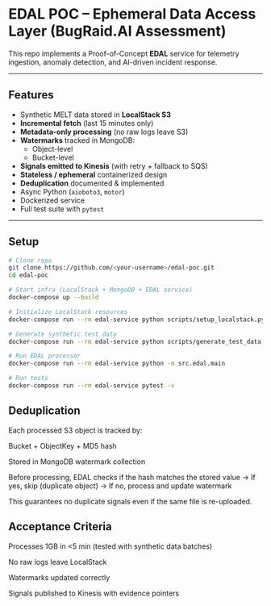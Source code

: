 # EDAL POC – Ephemeral Data Access Layer (BugRaid.AI Assessment)

This repo implements a Proof-of-Concept **EDAL** service for telemetry ingestion, anomaly detection, and AI-driven incident response.

---

## Features
- Synthetic MELT data stored in **LocalStack S3**
- **Incremental fetch** (last 15 minutes only)
- **Metadata-only processing** (no raw logs leave S3)
- **Watermarks** tracked in MongoDB:
  - Object-level
  - Bucket-level
- **Signals emitted to Kinesis** (with retry + fallback to SQS)
- **Stateless / ephemeral** containerized design
- **Deduplication** documented & implemented
- Async Python (`aioboto3`, `motor`)
- Dockerized service
- Full test suite with `pytest`

---

## Setup

```bash
# Clone repo
git clone https://github.com/<your-username>/edal-poc.git
cd edal-poc

# Start infra (LocalStack + MongoDB + EDAL service)
docker-compose up --build

# Initialize LocalStack resources
docker-compose run --rm edal-service python scripts/setup_localstack.py

# Generate synthetic test data
docker-compose run --rm edal-service python scripts/generate_test_data.py

# Run EDAL processor
docker-compose run --rm edal-service python -m src.edal.main

# Run tests
docker-compose run --rm edal-service pytest -v
```

## Deduplication

Each processed S3 object is tracked by:

Bucket + ObjectKey + MD5 hash

Stored in MongoDB watermark collection

Before processing, EDAL checks if the hash matches the stored value
→ If yes, skip (duplicate object)
→ If no, process and update watermark

This guarantees no duplicate signals even if the same file is re-uploaded.

## Acceptance Criteria

Processes 1GB in <5 min (tested with synthetic data batches)

No raw logs leave LocalStack

Watermarks updated correctly

Signals published to Kinesis with evidence pointers
